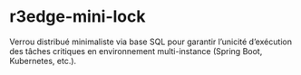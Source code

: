 # r3edge-mini-lock
Verrou distribué minimaliste via base SQL pour garantir l’unicité d’exécution des tâches critiques en environnement multi-instance (Spring Boot, Kubernetes, etc.).
